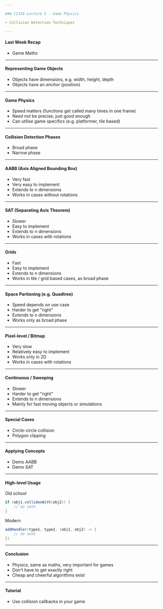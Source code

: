 ```yaml
---

### CI328 Lecture 5 - Game Physics

- Collision Detection Techniques

---
```


#### Last Week Recap

- Game Maths

---

#### Representing Game Objects

- Objects have dimensions, e.g. width, height, depth
- Objects have an _anchor_ (position)

---

#### Game Physics

- Speed matters (functions get called many times in one frame)
- Need not be precise, just good enough
- Can utilise game specifics (e.g. platformer, tile based)

---

#### Collision Detection Phases

- Broad phase
- Narrow phase

---

#### AABB (Axis Aligned Bounding Box)

- Very fast
- Very easy to implement
- Extends to n dimensions
- Works in cases without rotations

---

#### SAT (Separating Axis Theorem)

- Slower
- Easy to implement
- Extends to n dimensions
- Works in cases with rotations

---

#### Grids

- Fast
- Easy to implement
- Extends to n dimensions
- Works in tile / grid based cases, as broad phase

---

#### Space Partioning (e.g. Quadtree)

- Speed depends on use case
- Harder to get "right"
- Extends to n dimensions
- Works only as broad phase

---

#### Pixel-level / Bitmap

- Very slow
- Relatively easy to implement
- Works only in 2D
- Works in cases with rotations

---

#### Continuous / Sweeping

- Slower
- Harder to get "right"
- Extends to n dimensions
- Mainly for fast moving objects or simulations

---

#### Special Cases

- Circle-circle collision
- Polygon clipping

---

#### Applying Concepts

- Demo AABB
- Demo SAT

---

#### High-level Usage

Old school

```java
if (obj1.collidesWith(obj2)) {
    // do smth
}
```

Modern

```java
addHandler(type1, type2, (obj1, obj2) -> {
    // do smth
})
```

---

#### Conclusion

- Physics, same as maths, very important for games
- Don't have to get exactly right
- Cheap and cheerful algorithms exist

---

#### Tutorial

- Use collision callbacks in your game
